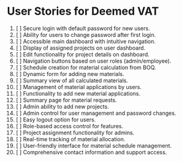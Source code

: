 # User Stories for Deemed VAT

1. [ ] Secure login with default password for new users.
2. [ ] Ability for users to change password after first login.
3. [ ] Accessible main dashboard with intuitive navigation.
4. [ ] Display of assigned projects on user dashboard.
5. [ ] Edit functionality for project details on dashboard.
6. [ ] Navigation buttons based on user roles (admin/employee).
7. [ ] Schedule creation for material calculation from BOQ.
8. [ ] Dynamic form for adding new materials.
9. [ ] Summary view of all calculated materials.
10. [ ] Management of material applications by users.
11. [ ] Functionality to add new material applications.
12. [ ] Summary page for material requests.
13. [ ] Admin ability to add new projects.
14. [ ] Admin control for user management and password changes.
15. [ ] Easy logout option for users.
16. [ ] Role-based access control for features.
17. [ ] Project assignment functionality for admins.
18. [ ] Real-time tracking of material allocation.
19. [ ] User-friendly interface for material schedule management.
20. [ ] Comprehensive contact information and support access.
